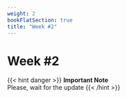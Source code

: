 ```yaml
---
weight: 2
bookFlatSection: true
title: "Week #2"
---
```


# **Week #2**

{{< hint danger >}}
**Important Note**  
Please, wait for the update
{{< /hint >}}
